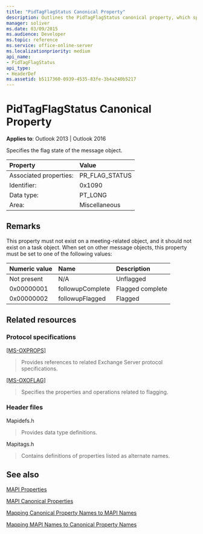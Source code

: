 ```yaml
---
title: "PidTagFlagStatus Canonical Property"
description: Outlines the PidTagFlagStatus canonical property, which specifies the flag state of the message object.
manager: soliver
ms.date: 03/09/2015
ms.audience: Developer
ms.topic: reference
ms.service: office-online-server
ms.localizationpriority: medium
api_name:
- PidTagFlagStatus
api_type:
- HeaderDef
ms.assetid: b5117360-0939-4535-83fe-3b4a240b5217
---
```


# PidTagFlagStatus Canonical Property

  
  
**Applies to**: Outlook 2013 | Outlook 2016 
  
Specifies the flag state of the message object.
  
|Property|Value|
|:-----|:-----|
|Associated properties:  <br/> |PR_FLAG_STATUS  <br/> |
|Identifier:  <br/> |0x1090  <br/> |
|Data type:  <br/> |PT_LONG  <br/> |
|Area:  <br/> |Miscellaneous  <br/> |
   
## Remarks

This property must not exist on a meeting-related object, and it should not exist on a task object. When set on other message objects, this property must be set to one of the following values:
  
|**Numeric value**|**Name**|**Description**|
|:-----|:-----|:-----|
|Not present  <br/> |N/A  <br/> |Unflagged  <br/> |
|0x00000001  <br/> |followupComplete  <br/> |Flagged complete  <br/> |
|0x00000002  <br/> |followupFlagged  <br/> |Flagged  <br/> |
   
## Related resources

### Protocol specifications

[[MS-OXPROPS]](https://msdn.microsoft.com/library/f6ab1613-aefe-447d-a49c-18217230b148%28Office.15%29.aspx)
  
> Provides references to related Exchange Server protocol specifications.
    
[[MS-OXOFLAG]](https://msdn.microsoft.com/library/f1e50be4-ed30-4c2a-b5cb-8ff3aaaf9b91%28Office.15%29.aspx)
  
> Specifies the properties and operations related to flagging.
    
### Header files

Mapidefs.h
  
> Provides data type definitions.
    
Mapitags.h
  
> Contains definitions of properties listed as alternate names.
    
## See also



[MAPI Properties](mapi-properties.md)
  
[MAPI Canonical Properties](mapi-canonical-properties.md)
  
[Mapping Canonical Property Names to MAPI Names](mapping-canonical-property-names-to-mapi-names.md)
  
[Mapping MAPI Names to Canonical Property Names](mapping-mapi-names-to-canonical-property-names.md)

